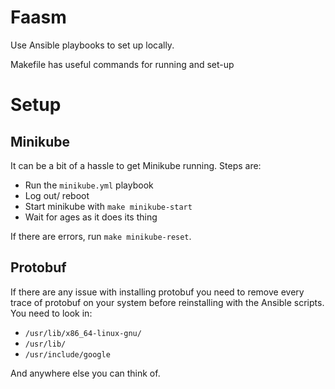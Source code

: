 # Faasm

Use Ansible playbooks to set up locally.

Makefile has useful commands for running and set-up

# Setup

## Minikube

It can be a bit of a hassle to get Minikube running. Steps are:

- Run the `minikube.yml` playbook
- Log out/ reboot
- Start minikube with `make minikube-start`
- Wait for ages as it does its thing

If there are errors, run `make minikube-reset`.

## Protobuf

If there are any issue with installing protobuf you need to remove every trace of protobuf on your system before
reinstalling with the Ansible scripts. You need to look in:

- `/usr/lib/x86_64-linux-gnu/`
- `/usr/lib/`
- `/usr/include/google`

And anywhere else you can think of.